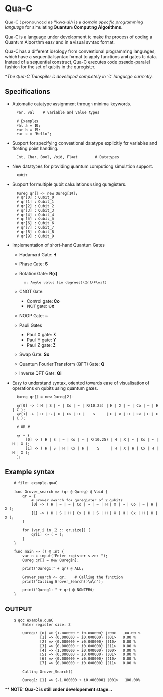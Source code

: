 # Qua-C 
Qua-C ( pronounced as /'kwɑ-si/) is a *domain specific programming language* for simulating **Quantum Computing Algorithms.**

Qua-C is a language under development to make the process of coding a Quantum Algorithm easy and in a visual syntax format.

Qua-C has a different ideology from conventional programming languages, which have a sequential syntax format to apply functions and gates to data. Instead of a sequential construct, Qua-C executes code pseudo-parallel fashion for the set of qubits in the quregister.

**The Qua-C Transpiler is developed completely in 'C' language currently.*

## Specifications
- Automatic datatype assignment through minimal keywords.

        var, val    # variable and value types

        # Examples
        val a = 10;
        var b = 15;
        var c = "Hello";


- Support for specifying conventional datatype explicitly for variables and floating point handling.

        Int, Char, Bool, Void, Float        # Datatypes

- New datatypes for providing quantum computiong simulation support.

        Qubit

- Support for multiple qubit calculations using quregisters.

        Qureg qr[] <- new Qureg[10];
        # qr[0] : Qubit_0
        # qr[1] : Qubit_1
        # qr[2] : Qubit_2
        # qr[3] : Qubit_3
        # qr[4] : Qubit_4
        # qr[5] : Qubit_5
        # qr[6] : Qubit_6
        # qr[7] : Qubit_7
        # qr[8] : Qubit_8
        # qr[9] : Qubit_9

- Implementation of short-hand Quantum Gates

    - Hadamard Gate: **H**
    - Phase Gate: **S**
    - Rotation Gate: **R(x)**
    
            x: Angle value (in degrees)(Int/Float)
    - CNOT Gate:
        - Control gate: **Co**
        - NOT gate: **Cx**
    - NOOP Gate: **~**
    - Pauli Gates
        - Pauli X gate: **X**
        - Pauli Y gate: **Y**
        - Pauli Z gate: **Z**
    - Swap Gate: **Sx**
    - Quantum Fourier Transform (QFT) Gate: **Q**
    - Inverse QFT Gate: **Qi**

- Easy to understand syntax, oriented towards ease of visualisation of operations on qubits using quantum gates.

        Qureg qr[] = new Qureg[2];

        qr[0] -> ( H | S | ~ | Co | ~ | R(10.25) | H | X | ~ | Co | ~ | H | X );
		qr[1] -> ( H | S | H | Cx | H |    S     | H | X | H | Cx | H | H | X );

        # OR #

        qr = {
            [0] -> ( H | S | ~ | Co | ~ | R(10.25) | H | X | ~ | Co | ~ | H | X );
		    [1] -> ( H | S | H | Cx | H |    S     | H | X | H | Cx | H | H | X );
        };


## Example syntax

        # file: example.quaC

        func Grover_search => (qr @ Qureg) @ Void {
            qr = {
                # Grover search for quregister of 2 qubits
                [0] -> ( H | ~ | ~ | Co | ~ | ~ | H | X | ~ | Co | ~ | H | X );
                [1] -> ( H | S | H | Cx | H | S | H | X | H | Cx | H | H | X );
            }

            for (var i in [2 :: qr.size]) {
                qr[i] -> ( ~ );
            }
        }

        func main => () @ Int {
            var n = input("Enter register size: ");
            Qureg qr[] = new Qureg[n];

            print("Qureg1:" + qr) @ ALL;

            Grover_search <- qr;    # Calling the function
            print("Calling Grover_Search()\n\n");

            print("Qureg1: " + qr) @ NONZERO;
        }

## OUTPUT
        $ qcc example.quaC
            Enter register size: 3

            Qureg1: [0] => {1.000000 + i0.000000} |000>   100.00 %
                    [1] => {0.000000 + i0.000000} |001>   0.00 %
                    [2] => {0.000000 + i0.000000} |010>   0.00 %
                    [3] => {0.000000 + i0.000000} |011>   0.00 %
                    [4] => {1.000000 + i0.000000} |100>   0.00 %
                    [5] => {0.000000 + i0.000000} |101>   0.00 %
                    [6] => {0.000000 + i0.000000} |110>   0.00 %
                    [7] => {0.000000 + i0.000000} |111>   0.00 %

            Calling Grover_Search()

            Qureg1: [1] => {-1.000000 + i0.000000} |001>   100.00%

** **NOTE: Qua-C is still under developement stage...**
